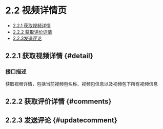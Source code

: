 # 2.2 视频详情页

- [2.2.1 获取视频详情](#detail) 
- [2.2.2 获取评价详情](#comments)
- [2.2.3发送评论](#updatecomment)

## 2.2.1 获取视频详情 {#detail}

### 接口描述

获取视频详情，包括当前视频包名称、视频包信息以及视频包下所有视频信息

## 2.2.2 获取评价详情 {#comments}
## 2.2.3 发送评论 {#updatecomment}